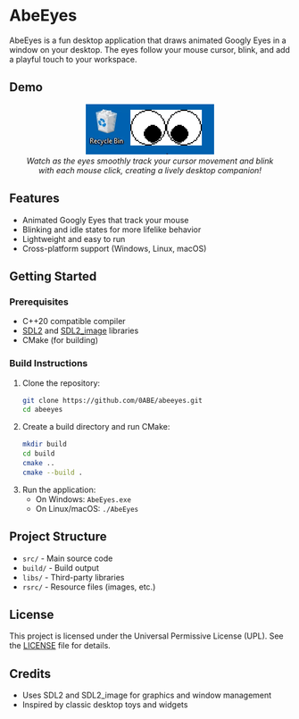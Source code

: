 # AbeEyes

AbeEyes is a fun desktop application that draws animated Googly Eyes in a window on your desktop. The eyes follow your mouse cursor, blink, and add a playful touch to your workspace.

## Demo
<div align="center">
  <img src="demo/abeeyes-demo.gif" alt="AbeEyes Demo" />
  <br>
  <em>Watch as the eyes smoothly track your cursor movement and blink<br>
with each mouse click, creating a lively desktop companion!</em>
</div>

## Features
- Animated Googly Eyes that track your mouse
- Blinking and idle states for more lifelike behavior
- Lightweight and easy to run
- Cross-platform support (Windows, Linux, macOS)

## Getting Started

### Prerequisites
- C++20 compatible compiler
- [SDL2](https://github.com/libsdl-org/SDL) and [SDL2_image](https://github.com/libsdl-org/SDL_image) libraries
- CMake (for building)

### Build Instructions
1. Clone the repository:
   ```sh
   git clone https://github.com/0ABE/abeeyes.git
   cd abeeyes
   ```
2. Create a build directory and run CMake:
   ```sh
   mkdir build
   cd build
   cmake ..
   cmake --build .
   ```
3. Run the application:
   - On Windows: `AbeEyes.exe`
   - On Linux/macOS: `./AbeEyes`

## Project Structure
- `src/` - Main source code
- `build/` - Build output
- `libs/` - Third-party libraries
- `rsrc/` - Resource files (images, etc.)

## License
This project is licensed under the Universal Permissive License (UPL). See the [LICENSE](LICENSE) file for details.

## Credits
- Uses SDL2 and SDL2_image for graphics and window management
- Inspired by classic desktop toys and widgets
